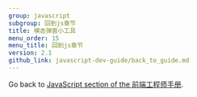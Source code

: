 ```yaml
---
group: javascript
subgroup: 回到js章节
title: 模态弹窗小工具
menu_order: 15
menu_title: 回到js章节
version: 2.1
github_link: javascript-dev-guide/back_to_guide.md
---
```


Go back to <a href="{{ page.baseurl }}/javascript-dev-guide/javascript/js_overview.html">JavaScript section of the 前端工程师手册</a>.
